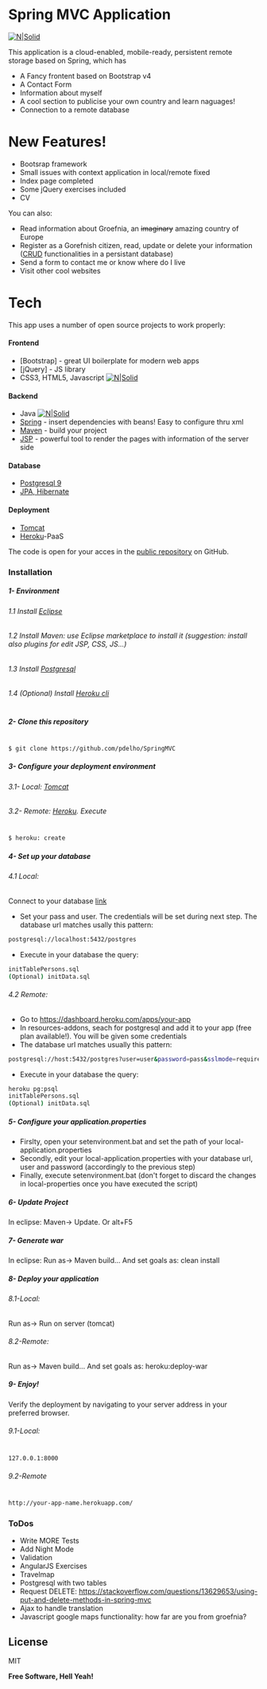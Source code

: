 # Spring MVC Application

[![N|Solid](https://lh4.googleusercontent.com/-h3lqZ70HC7s/AAAAAAAAAAI/AAAAAAAAACg/L_xoSoDbU-c/s0-c-k-no-ns/photo.jpg)](https://spring.io/)

This application is a cloud-enabled, mobile-ready, persistent remote storage based on Spring, which has

  - A Fancy frontent based on Bootstrap v4
  - A Contact Form
  - Information about myself
  - A cool section to publicise your own country and learn naguages!
  - Connection to a remote database

# New Features!

  - Bootsrap framework
  - Small issues with context application in local/remote fixed
  - Index page completed
  - Some jQuery exercises included
  - CV


You can also:
  - Read information about Groefnia, an ~~imaginary~~ amazing country of Europe
  - Register as a Gorefnish citizen, read, update or delete your information ([CRUD](https://en.wikipedia.org/wiki/Create,_read,_update_and_delete) functionalities in a persistant database)
  - Send a form to contact me or know where do I live
  - Visit other cool websites

# Tech

This app uses a number of open source projects to work properly:

#### Frontend
* [Bootstrap] - great UI boilerplate for modern web apps
* [jQuery] - JS library
* CSS3, HTML5, Javascript
[![N|Solid](https://static1.squarespace.com/static/571a021020c64744b886f00f/t/5737824520c6471cf0610644/1463255625811)]()


#### Backend
* Java
[![N|Solid](http://www.myexactamundo.com/wp-content/uploads/2014/05/java-logo.jpg)]()
* [Spring](https://spring.io/) - insert dependencies with beans! Easy to configure thru xml
* [Maven](https://maven.apache.org/) - build your project
* [JSP](https://en.wikipedia.org/wiki/JavaServer_Pages) - powerful tool to render the pages with information of the server side

#### Database
* [Postgresql 9](https://www.postgresql.org/)
* [JPA, Hibernate](https://en.wikipedia.org/wiki/Java_Persistence_API)

#### Deployment
* [Tomcat](http://tomcat.apache.org/)
* [Heroku](https://www.heroku.com/)-PaaS


The code is open for your acces in the [public repository](https://github.com/pdelho/SpringMVC) on GitHub.

### Installation

##### 1- Environment
###### 1.1 Install [Eclipse](https://eclipse.org/)
###### 1.2 Install Maven: use Eclipse marketplace to install it (suggestion: install also plugins for edit JSP, CSS, JS...)
###### 1.3 Install [Postgresql](https://www.postgresql.org/)
###### 1.4 (Optional) Install [Heroku cli](https://devcenter.heroku.com/articles/heroku-cli)
#
##### 2- Clone this repository
#

```sh
$ git clone https://github.com/pdelho/SpringMVC
```
##### 3- Configure your deployment environment
###### 3.1- Local: [Tomcat](https://www.mulesoft.com/tcat/tomcat-eclipse)
###### 3.2- Remote: [Heroku](https://devcenter.heroku.com/articles/git ). Execute 
#
```sh
$ heroku: create
```

##### 4- Set up your database
###### 4.1 Local:
Connect to your database [link](https://alvinalexander.com/blog/post/postgresql/log-in-postgresql-database)
* Set your pass and user. The credentials will be set during next step. The database url matches usally this pattern: 
```sh
postgresql://localhost:5432/postgres
```
* Execute in your database the query:
```sh
initTablePersons.sql
(Optional) initData.sql
```
###### 4.2 Remote:
* Go to https://dashboard.heroku.com/apps/your-app 
* In resources-addons, seach for postgresql and add it to your app (free plan available!). You will be given some credentials
* The database url matches usually this pattern:
```sh
postgresql://host:5432/postgres?user=user&password=pass&sslmode=require
```
* Execute in your database the query:
```sh
heroku pg:psql
initTablePersons.sql
(Optional) initData.sql
```
##### 5- Configure your application.properties
* Firslty, open your setenvironment.bat and set the path of your local-application.properties
* Secondly, edit your local-application.properties with your database url, user and password (accordingly to the previous step)
* Finally, execute setenvironment.bat (don't forget to discard the changes in local-properties once you have executed the script)

##### 6- Update Project
In eclipse: Maven-> Update. Or alt+F5

##### 7- Generate war
In eclipse: Run as-> Maven build... And set goals as: clean install

##### 8- Deploy your application
###### 8.1-Local: 
Run as-> Run on server (tomcat)
###### 8.2-Remote:
Run as-> Maven build... And set goals as: heroku:deploy-war

##### 9- Enjoy!
Verify the deployment by navigating to your server address in your preferred browser.
###### 9.1-Local: 
#
```sh
127.0.0.1:8000
```
###### 9.2-Remote 
#
```sh
http://your-app-name.herokuapp.com/
```
### ToDos

 - Write MORE Tests
 - Add Night Mode
 - Validation
 - AngularJS Exercises
 - Travelmap
 - Postgresql with two tables
 - Request DELETE: https://stackoverflow.com/questions/13629653/using-put-and-delete-methods-in-spring-mvc
 - Ajax to handle translation
 - Javascript google maps functionality: how far are you from groefnia?




License
----

MIT


**Free Software, Hell Yeah!**


